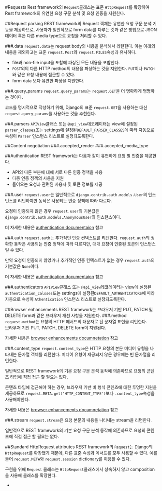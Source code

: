 #Requests
Rest framework의 `Request`클래스는 표준 `HttpRequest`를 확장하여 Rest framework의 유연한 요청 구문 분석 및 요청 인증을 지원한다.

##Request parsing
REST framework의 Request 객체는 유연한 요청 구문 분석 기능을 제공하므로, 사용자가 일반적으로 form data를 다루는 것과 같은 방법으로 JSON 데이터 혹은 다른 media type으로 요청을 처리할 수 있다. 

###.data
`request.data`는 request body의 내용을 분석해서 리턴한다. 이는 아래의 내용을 제외하고는 표준 `request.Post`와 `request.FILES`속성과 유사하다. 

- file과 non-file input을 포함해 파싱된 모든 내용을 포함한다.
- `POST`외의 다른 HTTP method의 내용을 파싱하는 것을 지원한다. `PUT`이나 `PATCH`와 같은 요청 내용에 접근할 수 있다.
- form data 보다 유연한 파싱을 지원한다. 

###.query_params
`request.query_params`는 `request.GET`을 더 명확하게 명명하는 것이다. 

코드를 명시적으로 작성하기 위해, Django의 표준 `request.GET`을 사용하는 대신 `request.query_params`를 사용하는 것을 추천한다. 

###.parsers
`APIView`클래스 또는 `@api_view`데코레이터는 view에 설정된 `parser_classes`또는 settings에 설정된`DEFAULT_PARSER_CLASSES`에 따라 자동으로 속성이 `Parser` 인스턴스 리스트로 설정되도록한다.

##Content negotiation
###.accepted_render
###.accepted\_media\_type

##Authentication
REST framework는 다음과 같이 유연하게 요청 별 인증을 제공한다. 

- API의 다른 부분에 대해 서로 다른 인증 정책을 사용
- 다중 인증 정책의 사용을 지원
- 들어오는 요청과 관련된 사용자 및 토큰 정보를 제공

###.user
`request.user`는 일반적으로 `django.contrib.auth.models.User`의 인스턴스를 리턴하지만 동작은 사용되는 인증 정책에 따라 다르다.

요청이 인증되지 않은 경우 `request.user`의 기본값은 `django.contrib.auth.models.AnonymousUser`의 인스턴스이다.

더 자세한 내용은 [authentication documentaion](http://www.django-rest-framework.org/api-guide/authentication/) 참고

###.auth
`request.auth`는 추가적인 인증 컨텍스트를 리턴한다. `request.auth`의 정확한 동작은 사용되는 인증 정책에 따라 다르지만, 대개 요청이 인증된 토큰의 인스턴스일 수 있다.

만약 요청이 인증되지 않았거나 추가적인 인증 컨텍스트가 없는 경우 `request.auth`의 기본값은 `None`이다.

더 자세한 내용은 [authentication documentaion](http://www.django-rest-framework.org/api-guide/authentication/) 참고

###.authenticators
`APIView`클래스 또는 `@api_view`데코레이터는 view에 설정된 `authentication_calsses`또는 settings에 설정된`DEFAULT_AUTHENTICATORS`에 따라 자동으로 속성이 `Athentication` 인스턴스 리스트로 설정되도록한다.

##Browser enhancements
REST framework는 브라우저 기반 PUT, PATCH 및 DELETE form과 같은 브라우저 개선 사항을 지원한다.
###.method
`request.method`는 요청의 HTTP 메서드의 대문자로 된 문자열 표현을 리턴한다.  
브라우저 기반 PUT, PATCH, DELETE form이 지원된다. 

자세한 내용은 [browser enhancements documnetation](http://www.django-rest-framework.org/topics/browser-enhancements/) 참고

###.content_type
`request.content_type`은 HTTP 요청의 본문 미디어 유형을 나타내는 문자열 객체를 리턴한다. 미디어 유형이 제공되지 않은 경우에는 빈 문자열을 리턴한다.

일반적으로 REST framework의 기본 요청 구문 분석 동작에 의존하므로 요청의 콘텐츠 타입에 직접 접근 할 필요는 없다. 

콘텐츠 타입에 접근해야 하는 경우, 브라우저 기반 비 형식 콘텐츠에 대한 투명한 지원을 제공하므로 `request.META.get('HTTP_CONTENT_TYPE')`보다 `.content_type`속성을 사용해야한다. 

자세한 내용은 [browser enhancements documnetation](http://www.django-rest-framework.org/topics/browser-enhancements/) 참고

###.stream
`request.stream`은 요청 본문의 내용을 나타내는 stream을 리턴한다. 

일반적으로 REST framework의 기본 요청 구문 분석 동작에 의존하므로 요청의 콘텐츠에 직접 접근 할 필요는 없다. 

##Standard HttpRequest attributes
REST framework의 `Request`는 Django의 `HttpRequest`를 확장했기 때문에, 다른 표준 속성과 메서드를 모두 사용할 수 있다. 예를들어 `request.META`와 `request.session` dictionary를 이용할 수 있다. 

구현을 위해 `Request` 클래스는 `HttpRequest`클래스에서 상속하지 않고 composition을 사용해 클래스를 확장한다. 

-


